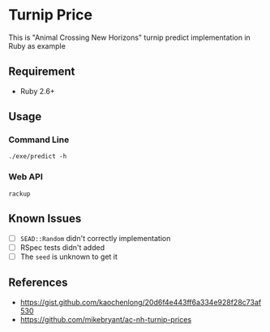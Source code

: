 Turnip Price
===

This is "Animal Crossing New Horizons" turnip predict implementation in Ruby as example

## Requirement

* Ruby 2.6+

## Usage

### Command Line

```
./exe/predict -h
```

### Web API

```
rackup
```

## Known Issues

* [ ] `SEAD::Random` didn't correctly implementation
* [ ] RSpec tests didn't added
* [ ] The `seed` is unknown to get it

## References

* https://gist.github.com/kaochenlong/20d6f4e443ff6a334e928f28c73af530
* https://github.com/mikebryant/ac-nh-turnip-prices
